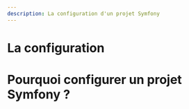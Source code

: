```yaml
---
description: La configuration d'un projet Symfony
---
```


# La configuration

# Pourquoi configurer un projet Symfony ?


